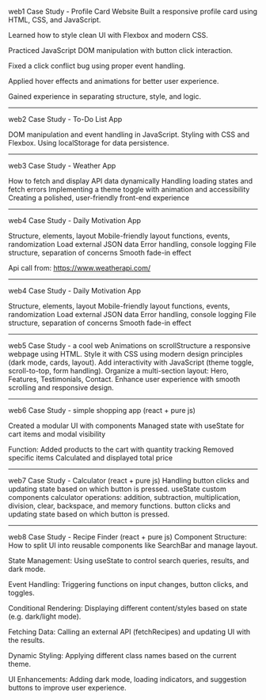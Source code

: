 web1 Case Study - Profile Card Website
Built a responsive profile card using HTML, CSS, and JavaScript.

Learned how to style clean UI with Flexbox and modern CSS.

Practiced JavaScript DOM manipulation with button click interaction.

Fixed a click conflict bug using proper event handling.

Applied hover effects and animations for better user experience.

Gained experience in separating structure, style, and logic.

---

web2 Case Study - To-Do List App

DOM manipulation and event handling in JavaScript.
Styling with CSS and Flexbox.
Using localStorage for data persistence.

---

web3 Case Study - Weather App

How to fetch and display API data dynamically
Handling loading states and fetch errors
Implementing a theme toggle with animation and accessibility
Creating a polished, user-friendly front-end experience

---

web4 Case Study - Daily Motivation App

Structure, elements, layout
Mobile-friendly layout
functions, events, randomization
Load external JSON data
Error handling, console logging
File structure, separation of concerns
Smooth fade-in effect

Api call from: https://www.weatherapi.com/

---

web4 Case Study - Daily Motivation App

Structure, elements, layout
Mobile-friendly layout
functions, events, randomization
Load external JSON data
Error handling, console logging
File structure, separation of concerns
Smooth fade-in effect

---

web5 Case Study - a cool web
Animations on scrollStructure a responsive webpage using HTML.
Style it with CSS using modern design principles (dark mode, cards, layout).
Add interactivity with JavaScript (theme toggle, scroll-to-top, form handling).
Organize a multi-section layout: Hero, Features, Testimonials, Contact.
Enhance user experience with smooth scrolling and responsive design.

---

web6 Case Study - simple shopping app (react + pure js)

Created a modular UI with components
Managed state with useState for cart items and modal visibility

Function:
Added products to the cart with quantity tracking
Removed specific items
Calculated and displayed total price

---

web7 Case Study - Calculator (react + pure js)
Handling button clicks and updating state based on which button is pressed.
useState
custom components
calculator operations: addition, subtraction, multiplication, division, clear, backspace, and memory functions.
button clicks and updating state based on which button is pressed.

---

web8 Case Study - Recipe Finder (react + pure js)
Component Structure: How to split UI into reusable components like SearchBar and manage layout.

State Management: Using useState to control search queries, results, and dark mode.

Event Handling: Triggering functions on input changes, button clicks, and toggles.

Conditional Rendering: Displaying different content/styles based on state (e.g. dark/light mode).

Fetching Data: Calling an external API (fetchRecipes) and updating UI with the results.

Dynamic Styling: Applying different class names based on the current theme.

UI Enhancements: Adding dark mode, loading indicators, and suggestion buttons to improve user experience.
